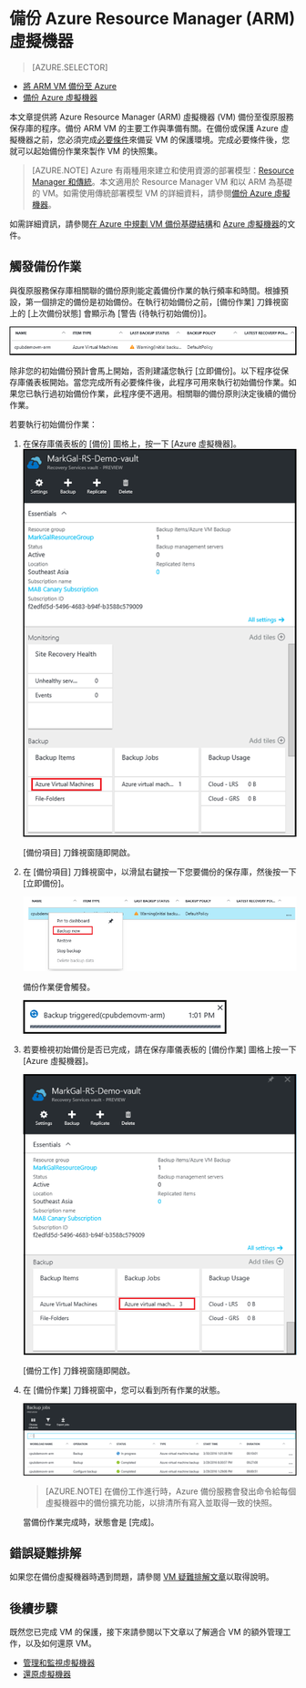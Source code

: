 <properties
	pageTitle="備份 Azure Resource Manager 虛擬機器 | Microsoft Azure"
	description="利用 Azure 虛擬機器備份的這些程序來探索、註冊，以及將 ARM 虛擬機器備份到復原服務保存庫。"
	services="backup"
	documentationCenter=""
	authors="markgalioto"
	manager="jwhit"
	editor=""
	keywords="虛擬機器備份; 備份虛擬機器; 備份和災害復原; arm vm 備份"/>

<tags
	ms.service="backup"
	ms.workload="storage-backup-recovery"
	ms.tgt_pltfrm="na"
	ms.devlang="na"
	ms.topic="article"
	ms.date="05/04/2016"
	ms.author="trinadhk; jimpark; markgal;"/>


# 備份 Azure Resource Manager (ARM) 虛擬機器

> [AZURE.SELECTOR]
- [將 ARM VM 備份至 Azure](backup-azure-arm-vms.md)
- [備份 Azure 虛擬機器](backup-azure-vms.md)

本文章提供將 Azure Resource Manager (ARM) 虛擬機器 (VM) 備份至復原服務保存庫的程序。備份 ARM VM 的主要工作與準備有關。在備份或保護 Azure 虛擬機器之前，您必須完成[必要條件](backup-azure-arm-vms-prepare.md)來備妥 VM 的保護環境。完成必要條件後，您就可以起始備份作業來製作 VM 的快照集。

>[AZURE.NOTE] Azure 有兩種用來建立和使用資源的部署模型：[Resource Manager 和傳統](../resource-manager-deployment-model.md)。本文適用於 Resource Manager VM 和以 ARM 為基礎的 VM。如需使用傳統部署模型 VM 的詳細資料，請參閱[備份 Azure 虛擬機器](backup-azure-vms.md)。

如需詳細資訊，請參閱[在 Azure 中規劃 VM 備份基礎結構](backup-azure-vms-introduction.md)和 [Azure 虛擬機器](https://azure.microsoft.com/documentation/services/virtual-machines/)的文件。

## 觸發備份作業

與復原服務保存庫相關聯的備份原則能定義備份作業的執行頻率和時間。根據預設，第一個排定的備份是初始備份。在執行初始備份之前，[備份作業] 刀鋒視窗上的 [上次備份狀態] 會顯示為 [警告 (待執行初始備份)]。

![待備份](./media/backup-azure-vms-first-look-arm/initial-backup-not-run.png)

除非您的初始備份預計會馬上開始，否則建議您執行 [立即備份]。以下程序從保存庫儀表板開始。當您完成所有必要條件後，此程序可用來執行初始備份作業。如果您已執行過初始備份作業，此程序便不適用。相關聯的備份原則決定後續的備份作業。

若要執行初始備份作業：

1. 在保存庫儀表板的 [備份] 圖格上，按一下 [Azure 虛擬機器]。<br/> ![設定圖示](./media/backup-azure-vms-first-look-arm/rs-vault-in-dashboard-backup-vms.png)

    [備份項目] 刀鋒視窗隨即開啟。

2. 在 [備份項目] 刀鋒視窗中，以滑鼠右鍵按一下您要備份的保存庫，然後按一下 [立即備份]。

    ![設定圖示](./media/backup-azure-vms-first-look-arm/back-up-now.png)

    備份作業便會觸發。<br/>

    ![備份作業已觸發](./media/backup-azure-vms-first-look-arm/backup-triggered.png)

3. 若要檢視初始備份是否已完成，請在保存庫儀表板的 [備份作業] 圖格上按一下 [Azure 虛擬機器]。

    ![備份工作圖格](./media/backup-azure-vms-first-look-arm/open-backup-jobs.png)

    [備份工作] 刀鋒視窗隨即開啟。

4. 在 [備份作業] 刀鋒視窗中，您可以看到所有作業的狀態。

    ![備份工作圖格](./media/backup-azure-vms-first-look-arm/backup-jobs-in-jobs-view.png)

    >[AZURE.NOTE] 在備份工作進行時，Azure 備份服務會發出命令給每個虛擬機器中的備份擴充功能，以排清所有寫入並取得一致的快照。

    當備份作業完成時，狀態會是 [完成]。


## 錯誤疑難排解
如果您在備份虛擬機器時遇到問題，請參閱 [VM 疑難排解文章](backup-azure-vms-troubleshoot.md)以取得說明。

## 後續步驟

既然您已完成 VM 的保護，接下來請參閱以下文章以了解適合 VM 的額外管理工作，以及如何還原 VM。

- [管理和監視虛擬機器](backup-azure-manage-vms.md)
- [還原虛擬機器](backup-azure-arm-restore-vms.md)

<!---HONumber=AcomDC_0518_2016-->